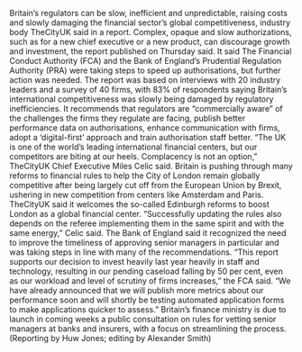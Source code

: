 Britain’s regulators can be slow, inefficient and unpredictable, raising costs and slowly damaging the financial sector’s global competitiveness, industry body TheCityUK said in a report.
Complex, opaque and slow authorizations, such as for a new chief executive or a new product, can discourage growth and investment, the report published on Thursday said.
It said The Financial Conduct Authority (FCA) and the Bank of England’s Prudential Regulation Authority (PRA) were taking steps to speed up authorisations, but further action was needed.
The report was based on interviews with 20 industry leaders and a survey of 40 firms, with 83% of respondents saying Britain’s international competitiveness was slowly being damaged by regulatory inefficiencies.
It recommends that regulators are “commercially aware” of the challenges the firms they regulate are facing, publish better performance data on authorisations, enhance communication with firms, adopt a ‘digital-first’ approach and train authorisation staff better.
“The UK is one of the world’s leading international financial centers, but our competitors are biting at our heels. Complacency is not an option,” TheCityUK Chief Executive Miles Celic said.
Britain is pushing through many reforms to financial rules to help the City of London remain globally competitive after being largely cut off from the European Union by Brexit, ushering in new competition from centers like Amsterdam and Paris.
TheCityUK said it welcomes the so-called Edinburgh reforms to boost London as a global financial center.
“Successfully updating the rules also depends on the referee implementing them in the same spirit and with the same energy,” Celic said.
The Bank of England said it recognized the need to improve the timeliness of approving senior managers in particular and was taking steps in line with many of the recommendations.
“This report supports our decision to invest heavily last year heavily in staff and technology, resulting in our pending caseload falling by 50 per cent, even as our workload and level of scrutiny of firms increases,” the FCA said.
“We have already announced that we will publish more metrics about our performance soon and will shortly be testing automated application forms to make applications quicker to assess.”
Britain’s finance ministry is due to launch in coming weeks a public consultation on rules for vetting senior managers at banks and insurers, with a focus on streamlining the process.
(Reporting by Huw Jones; editing by Alexander Smith)